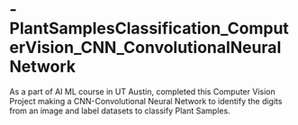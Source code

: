 # -PlantSamplesClassification_ComputerVision_CNN_ConvolutionalNeuralNetwork
As a part of AI ML course in UT Austin, completed this Computer Vision Project making a CNN-Convolutional Neural Network to identify the digits from an image and label datasets to classify Plant Samples.
